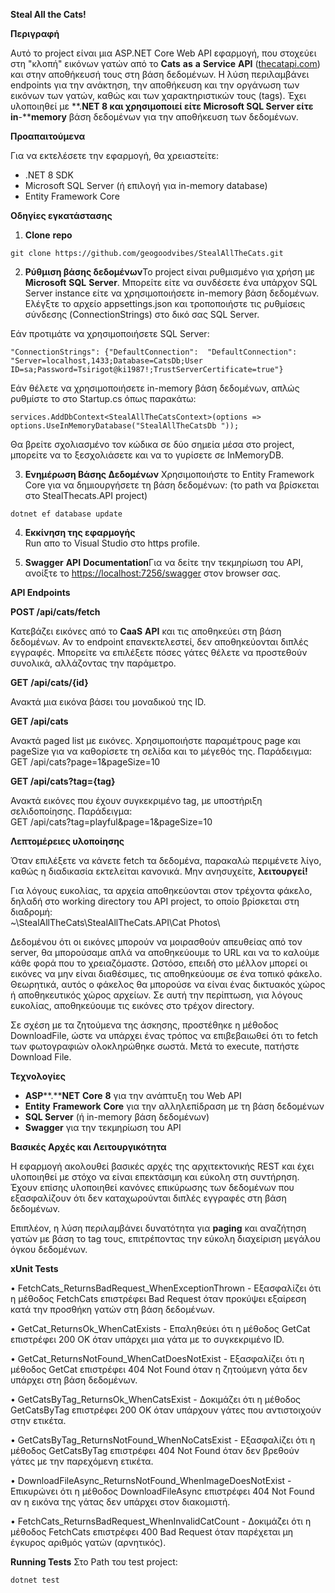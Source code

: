 **Steal All the Cats!**

**Περιγραφή**

Αυτό το project είναι μια ASP.NET  Core  Web  API εφαρμογή, που στοχεύει στη "κλοπή" εικόνων γατών από το **Cats**  **as**  **a**  **Service**  **API** ([thecatapi.com](https://thecatapi.com/)) και στην αποθήκευσή τους στη βάση δεδομένων. Η λύση περιλαμβάνει endpoints για την ανάκτηση, την αποθήκευση και την οργάνωση των εικόνων των γατών, καθώς και των χαρακτηριστικών τους (tags). Έχει υλοποιηθεί με **.****NET** **8** και χρησιμοποιεί είτε **Microsoft**  **SQL**  **Server** είτε **in****-****memory** βάση δεδομένων για την αποθήκευση των δεδομένων.

**Προαπαιτούμενα**

Για να εκτελέσετε την εφαρμογή, θα χρειαστείτε:

-   .NET 8 SDK
-   Microsoft SQL Server (ή επιλογή για in-memory database)
-   Entity Framework Core

**Οδηγίες εγκατάστασης**

1.  **Clone**  **repo**

```git clone https://github.com/geogoodvibes/StealAllTheCats.git```

2.  **Ρύθμιση βάσης δεδομένων**Το project είναι ρυθμισμένο για χρήση με **Microsoft**  **SQL**  **Server**. Μπορείτε είτε να συνδέσετε ένα υπάρχον SQL  Server  instance είτε να χρησιμοποιήσετε in-memory βάση δεδομένων. Ελέγξτε το αρχείο appsettings.json και τροποποιήστε τις ρυθμίσεις σύνδεσης (ConnectionStrings) στο δικό σας SQL  Server.

Εάν προτιμάτε να χρησιμοποιήσετε SQL  Server:

```"ConnectionStrings": {"DefaultConnection":  "DefaultConnection": "Server=localhost,1433;Database=CatsDb;User ID=sa;Password=Tsirigot@ki1987!;TrustServerCertificate=true"}```

Εάν θέλετε να χρησιμοποιήσετε in-memory βάση δεδομένων, απλώς ρυθμίστε το στο Startup.cs όπως παρακάτω:

```services.AddDbContext<StealAllTheCatsContext>(options => options.UseInMemoryDatabase("StealAllTheCatsDb "));```

Θα βρείτε σχολιασμένο τον κώδικα σε δύο σημεία μέσα στο project, μπορείτε να το ξεσχολιάσετε και να το γυρίσετε σε InMemoryDB.

3.  **Ενημέρωση Βάσης Δεδομένων** Χρησιμοποιήστε το Entity  Framework  Core για να δημιουργήσετε τη βάση δεδομένων: (το path να βρίσκεται στο StealThecats.API  project)

```dotnet ef database update```

4.  **Εκκίνηση της εφαρμογής**  
Run απο το Visual Studio στο https profile.

5.  **Swagger**  **API**  **Documentation**Για να δείτε την τεκμηρίωση του API, ανοίξτε το [https://localhost:7256/swagger](https://localhost:7256/swagger) στον browser σας.

**API Endpoints**

**POST /api/cats/fetch**

Κατεβάζει εικόνες από το **CaaS**  **API** και τις αποθηκεύει στη βάση δεδομένων. Αν το endpoint επανεκτελεστεί, δεν αποθηκεύονται διπλές εγγραφές. Μπορείτε να επιλέξετε πόσες γάτες θέλετε να προστεθούν συνολικά, αλλάζοντας την παράμετρο.

**GET** **/****api****/****cats****/{****id****}**

Ανακτά μια εικόνα βάσει του μοναδικού της ID.

**GET /api/cats**

Ανακτά paged  list με εικόνες. Χρησιμοποιήστε παραμέτρους page και pageSize για να καθορίσετε τη σελίδα και το μέγεθός της. Παράδειγμα:  
GET /api/cats?page=1&pageSize=10

**GET /api/cats?tag={tag}**

Ανακτά εικόνες που έχουν συγκεκριμένο tag, με υποστήριξη σελιδοποίησης. Παράδειγμα:  
GET /api/cats?tag=playful&page=1&pageSize=10

**Λεπτομέρειες υλοποίησης**

Όταν επιλέξετε να κάνετε fetch τα δεδομένα, παρακαλώ περιμένετε λίγο, καθώς η διαδικασία εκτελείται κανονικά. Μην ανησυχείτε, **λειτουργεί!**

Για λόγους ευκολίας, τα αρχεία αποθηκεύονται στον τρέχοντα φάκελο, δηλαδή στο working  directory του API  project, το οποίο βρίσκεται στη διαδρομή:  
~\StealAllTheCats\StealAllTheCats.API\Cat  Photos\

Δεδομένου ότι οι εικόνες μπορούν να μοιρασθούν απευθείας από τον server, θα μπορούσαμε απλά να αποθηκεύουμε το URL και να το καλούμε κάθε φορά που το χρειαζόμαστε. Ωστόσο, επειδή στο μέλλον μπορεί οι εικόνες να μην είναι διαθέσιμες, τις αποθηκεύουμε σε ένα τοπικό φάκελο. Θεωρητικά, αυτός ο φάκελος θα μπορούσε να είναι ένας δικτυακός χώρος ή αποθηκευτικός χώρος αρχείων. Σε αυτή την περίπτωση, για λόγους ευκολίας, αποθηκεύουμε τις εικόνες στο τρέχον directory.

Σε σχέση με τα ζητούμενα της άσκησης, προστέθηκε η μέθοδος DownloadFile, ώστε να υπάρχει ένας τρόπος να επιβεβαιωθεί ότι το fetch των φωτογραφιών ολοκληρώθηκε σωστά. Μετά το execute, πατήστε Download File.

**Τεχνολογίες**

-   **ASP****.****NET**  **Core** **8** για την ανάπτυξη του Web  API
-   **Entity**  **Framework**  **Core** για την αλληλεπίδραση με τη βάση δεδομένων
-   **SQL Server** (ή in-memory βάση δεδομένων)
-   **Swagger** για την τεκμηρίωση του API

**Βασικές Αρχές και Λειτουργικότητα**

Η εφαρμογή ακολουθεί βασικές αρχές της αρχιτεκτονικής REST και έχει υλοποιηθεί με στόχο να είναι επεκτάσιμη και εύκολη στη συντήρηση. Έχουν επίσης υλοποιηθεί κανόνες επικύρωσης των δεδομένων που εξασφαλίζουν ότι δεν καταχωρούνται διπλές εγγραφές στη βάση δεδομένων.

Επιπλέον, η λύση περιλαμβάνει δυνατότητα για **paging** και αναζήτηση γατών με βάση το tag τους, επιτρέποντας την εύκολη διαχείριση μεγάλου όγκου δεδομένων.

**xUnit Tests**

• FetchCats_ReturnsBadRequest_WhenExceptionThrown - Εξασφαλίζει ότι η μέθοδος FetchCats επιστρέφει Bad Request όταν προκύψει εξαίρεση κατά την προσθήκη γατών στη βάση δεδομένων.

• GetCat_ReturnsOk_WhenCatExists - Επαληθεύει ότι η μέθοδος GetCat επιστρέφει 200 OK όταν υπάρχει μια γάτα με το συγκεκριμένο ID.

• GetCat_ReturnsNotFound_WhenCatDoesNotExist - Εξασφαλίζει ότι η μέθοδος GetCat επιστρέφει 404 Not Found όταν η ζητούμενη γάτα δεν υπάρχει στη βάση δεδομένων.

• GetCatsByTag_ReturnsOk_WhenCatsExist - Δοκιμάζει ότι η μέθοδος GetCatsByTag επιστρέφει 200 OK όταν υπάρχουν γάτες που αντιστοιχούν στην ετικέτα.

• GetCatsByTag_ReturnsNotFound_WhenNoCatsExist - Εξασφαλίζει ότι η μέθοδος GetCatsByTag επιστρέφει 404 Not Found όταν δεν βρεθούν γάτες με την παρεχόμενη ετικέτα.

• DownloadFileAsync_ReturnsNotFound_WhenImageDoesNotExist - Επικυρώνει ότι η μέθοδος DownloadFileAsync επιστρέφει 404 Not Found αν η εικόνα της γάτας δεν υπάρχει στον διακομιστή.

• FetchCats_ReturnsBadRequest_WhenInvalidCatCount - Δοκιμάζει ότι η μέθοδος FetchCats επιστρέφει 400 Bad Request όταν παρέχεται μη έγκυρος αριθμός γατών (αρνητικός).


**Running Tests**
Στο Path του test project:

```dotnet test```

